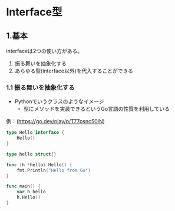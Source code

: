 # Interface型

## 1.基本
interfaceは2つの使い方がある。
1. 振る舞いを抽象化する
2. あらゆる型(interface以外)を代入することができる

### 1.1 振る舞いを抽象化する
- Pythonでいうクラスのようなイメージ
  - 型にメソッドを実装できるというGo言語の性質を利用している

例：(https://go.dev/play/p/T77psnc50IN)
```go
type Hello interface {
	Hello()
}

type hello struct{}

func (h *hello) Hello() {
	fmt.Println("Hello from Go")
}

func main() {
	var h hello
	h.Hello()
}
```
